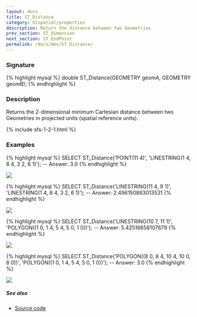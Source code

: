 ```yaml
---
layout: docs
title: ST_Distance
category: h2spatial/properties
description: Return the distance between two Geometries
prev_section: ST_Dimension
next_section: ST_EndPoint
permalink: /docs/dev/ST_Distance/
---
```


### Signature

{% highlight mysql %}
double ST_Distance(GEOMETRY geomA, GEOMETRY geomB);
{% endhighlight %}

### Description

Returns the 2-dimensional minimum Cartesian distance between two Geometries in
projected units (spatial reference units).

{% include sfs-1-2-1.html %}

### Examples

{% highlight mysql %}
SELECT ST_Distance('POINT(11 4)', 
                   'LINESTRING(1 4, 8 4, 3 2, 6 1)');
-- Answer: 3.0
{% endhighlight %}

<img class="displayed" src="../ST_Distance_1.png"/>

{% highlight mysql %}
SELECT ST_Distance('LINESTRING(11 4, 9 1)', 
                   'LINESTRING(1 4, 8 4, 3 2, 6 1)');
-- Answer: 2.496150883013531
{% endhighlight %}

<img class="displayed" src="../ST_Distance_2.png"/>

{% highlight mysql %}
SELECT ST_Distance('LINESTRING(10 7, 11 1)', 
                   'POLYGON((1 0, 1 4, 5 4, 5 0, 1 0))');
-- Answer: 5.42516658107679
{% endhighlight %}

<img class="displayed" src="../ST_Distance_3.png"/>

{% highlight mysql %}
SELECT ST_Distance('POLYGON((8 0, 8 4, 10 4, 10 0, 8 0))', 
                   'POLYGON((1 0, 1 4, 5 4, 5 0, 1 0))');
-- Answer: 3.0
{% endhighlight %}

<img class="displayed" src="../ST_Distance_4.png"/>

##### See also

* <a href="https://github.com/irstv/H2GIS/blob/master/h2spatial/src/main/java/org/h2gis/h2spatial/internal/function/spatial/properties/ST_Distance.java" target="_blank">Source code</a>
